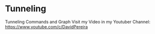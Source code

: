 # Tunneling
Tunneling Commands and Graph
Visit my Video in my Youtuber Channel: https://www.youtube.com/c/DavidPereira
